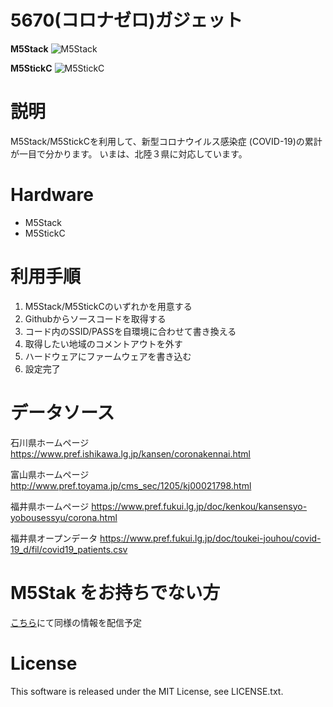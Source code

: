 # 5670(コロナゼロ)ガジェット
**M5Stack**
![M5Stack](https://github.com/yukima77/covid-19-ishikawa-m5stack/blob/images/main.jpg)

**M5StickC**
![M5StickC](https://github.com/yukima77/covid-19-ishikawa-m5stack/blob/images/5670gadget-M5StickC.jpeg)

# 説明
M5Stack/M5StickCを利用して、新型コロナウイルス感染症 (COVID-19)の累計が一目で分かります。
いまは、北陸３県に対応しています。

# Hardware
* M5Stack
* M5StickC

# 利用手順
1. M5Stack/M5StickCのいずれかを用意する
1. Githubからソースコードを取得する
1. コード内のSSID/PASSを自環境に合わせて書き換える
1. 取得したい地域のコメントアウトを外す
1. ハードウェアにファームウェアを書き込む
1. 設定完了

# データソース
石川県ホームページ
https://www.pref.ishikawa.lg.jp/kansen/coronakennai.html

富山県ホームページ
http://www.pref.toyama.jp/cms_sec/1205/kj00021798.html

福井県ホームページ
https://www.pref.fukui.lg.jp/doc/kenkou/kansensyo-yobousessyu/corona.html

福井県オープンデータ
https://www.pref.fukui.lg.jp/doc/toukei-jouhou/covid-19_d/fil/covid19_patients.csv

# M5Stak をお持ちでない方

[こちら](https://yukima77.github.io/covid-19-ishikawa-m5stack/)にて同様の情報を配信予定

# License
This software is released under the MIT License, see LICENSE.txt.
